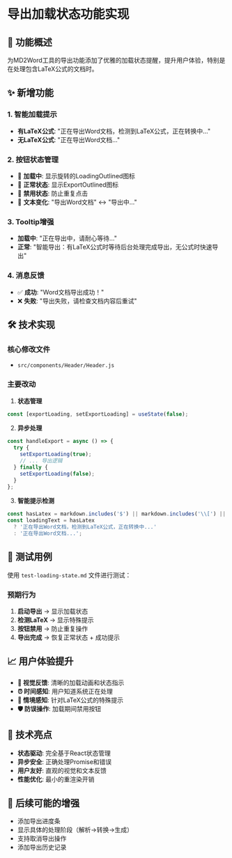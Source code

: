 # 导出加载状态功能实现

## 🎯 功能概述

为MD2Word工具的导出功能添加了优雅的加载状态提醒，提升用户体验，特别是在处理包含LaTeX公式的文档时。

## ✨ 新增功能

### 1. **智能加载提示**
- **有LaTeX公式**: "正在导出Word文档，检测到LaTeX公式，正在转换中..."
- **无LaTeX公式**: "正在导出Word文档..."

### 2. **按钮状态管理**
- 🔄 **加载中**: 显示旋转的LoadingOutlined图标
- 📝 **正常状态**: 显示ExportOutlined图标
- 🚫 **禁用状态**: 防止重复点击
- 💬 **文本变化**: "导出Word文档" ↔ "导出中..."

### 3. **Tooltip增强**
- **加载中**: "正在导出中，请耐心等待..."
- **正常**: "智能导出：有LaTeX公式时等待后台处理完成导出，无公式时快速导出"

### 4. **消息反馈**
- ✅ **成功**: "Word文档导出成功！"
- ❌ **失败**: "导出失败，请检查文档内容后重试"

## 🛠️ 技术实现

### 核心修改文件
- `src/components/Header/Header.js`

### 主要改动

1. **状态管理**
```javascript
const [exportLoading, setExportLoading] = useState(false);
```

2. **异步处理**
```javascript
const handleExport = async () => {
  try {
    setExportLoading(true);
    // ... 导出逻辑
  } finally {
    setExportLoading(false);
  }
};
```

3. **智能提示检测**
```javascript
const hasLatex = markdown.includes('$') || markdown.includes('\\[') || markdown.includes('\\(');
const loadingText = hasLatex 
  ? '正在导出Word文档，检测到LaTeX公式，正在转换中...' 
  : '正在导出Word文档...';
```

## 🧪 测试用例

使用 `test-loading-state.md` 文件进行测试：

### 预期行为
1. **启动导出** → 显示加载状态
2. **检测LaTeX** → 显示特殊提示
3. **按钮禁用** → 防止重复操作
4. **导出完成** → 恢复正常状态 + 成功提示

## 📈 用户体验提升

- **📱 视觉反馈**: 清晰的加载动画和状态指示
- **⏰ 时间感知**: 用户知道系统正在处理
- **🎯 情境感知**: 针对LaTeX公式的特殊提示
- **🛡️ 防误操作**: 加载期间禁用按钮

## 🔧 技术亮点

- **状态驱动**: 完全基于React状态管理
- **异步安全**: 正确处理Promise和错误
- **用户友好**: 直观的视觉和文本反馈
- **性能优化**: 最小的重渲染开销

## 🚀 后续可能的增强

- 添加导出进度条
- 显示具体的处理阶段（解析→转换→生成）
- 支持取消导出操作
- 添加导出历史记录
